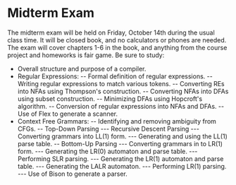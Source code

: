 # Midterm Exam

The midterm exam will be held on Friday, October 14th during the usual class time.
It will be closed book, and no calculators or phones are needed.
The exam will cover chapters 1-6 in the book, and anything from the course
project and homeworks is fair game.  Be sure to study:

- Overall structure and purpose of a compiler.
- Regular Expressions:
-- Formal definition of regular expressions.
-- Writing regular expressions to match various tokens.
-- Converting REs into NFAs using Thompson's construction.
-- Converting NFAs into DFAs using subset construction.
-- Minimizing DFAs using Hopcroft's algorithm.
-- Conversion of regular expressions into NFAs and DFAs.
-- Use of Flex to generate a scanner.
- Context Free Grammars:
-- Identifying and removing ambiguity from CFGs.
-- Top-Down Parsing
--- Recursive Descent Parsing
--- Converting grammars into LL(1) form.
--- Generating and using the LL(1) parse table.
-- Bottom-Up Parsing
--- Converting grammars in to LR(1) form.
--- Generating the LR(0) automaton and parse table.
--- Performing SLR parsing.
--- Generating the LR(1) automaton and parse table.
--- Generating the LALR automaton.
--- Performing LR(1) parsing.
--- Use of Bison to generate a parser.
